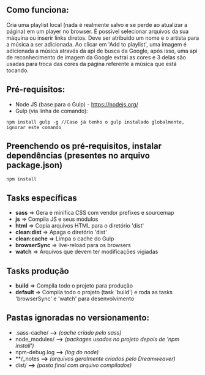 ## Como funciona: ##
Cria uma playlist local (nada é realmente salvo e se perde ao atualizar a página) em um player no browser. É possível selecionar arquivos da sua máquina ou inserir links diretos. Deve ser atribuido um nome e o artista para a música a ser adicionada. Ao clicar em 'Add to playlist', uma imagem é adicionada a música através da api de busca da Google, após isso, uma api de reconhecimento de imagem da Google extrai as cores e 3 delas são usadas para troca das cores da página referente a música que está tocando.

## Pré-requisitos: ##
* Node JS (base para o Gulp) - https://nodejs.org/
* Gulp (via linha de comando):
```
npm install gulp -g //Caso já tenho o gulp instalado globalmente, ignorar este comando
```

## Preenchendo os pré-requisitos, instalar dependências (presentes no arquivo package.json) ##
```
npm install
```

## Tasks específicas ##
* **sass**        => Gera e minifica CSS com vendor prefixes e sourcemap
* **js**          => Compila JS e seus módulos
* **html**        => Copia arquivos HTML para o diretório 'dist'
* **clean:dist**  => Apaga o diretório 'dist'
* **clean:cache** => Limpa o cache do Gulp
* **browserSync** => live-reload para os browsers
* **watch**       => Arquivos que devem ter modificações vigiadas

## Tasks produção ##
* **build**       => Compila todo o projeto para produção
* **default**     => Compila todo o projeto (task 'build') e roda as tasks 'browserSync' e 'watch' para desenvolvimento

## Pastas ignoradas no versionamento: ##
* .sass-cache/ **-->** *(cache criado pelo sass)*
* node_modules/ **-->** *(packages usados no projeto depois de 'npm install')*
* npm-debug.log **-->** *(log do node)*
* \*\*/_notes **-->** *(arquivos geralmente criados pelo Dreamweaver)*
* dist/ **-->** *(pasta final com arquivo compilados)*